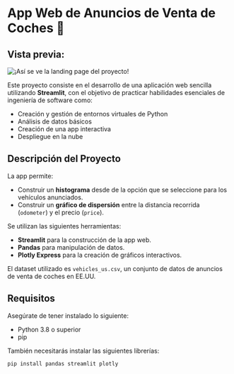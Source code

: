 # App Web de Anuncios de Venta de Coches 🚗
## Vista previa:
![¡Así se ve la landing page del proyecto!]()

Este proyecto consiste en el desarrollo de una aplicación web sencilla utilizando **Streamlit**, con el objetivo de practicar habilidades esenciales de ingeniería de software como:
- Creación y gestión de entornos virtuales de Python
- Análisis de datos básicos
- Creación de una app interactiva
- Despliegue en la nube

## Descripción del Proyecto

La app permite:
- Construir un **histograma** desde de la opción que se seleccione para los vehículos anunciados.
- Construir un **gráfico de dispersión** entre la distancia recorrida (`odometer`) y el precio (`price`).

Se utilizan las siguientes herramientas:
- **Streamlit** para la construcción de la app web.
- **Pandas** para manipulación de datos.
- **Plotly Express** para la creación de gráficos interactivos.

El dataset utilizado es `vehicles_us.csv`, un conjunto de datos de anuncios de venta de coches en EE.UU.

## Requisitos

Asegúrate de tener instalado lo siguiente:

- Python 3.8 o superior
- pip

También necesitarás instalar las siguientes librerías:

```bash
pip install pandas streamlit plotly
